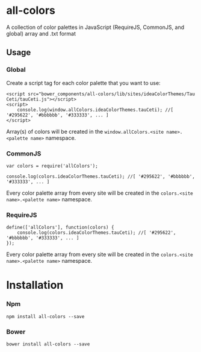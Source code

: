 # all-colors

A collection of color palettes in JavaScript (RequireJS, CommonJS, and global) array and .txt format

## Usage
### Global
Create a script tag for each color palette that you want to use:

    <script src="bower_components/all-colors/lib/sites/ideaColorThemes/Tau Ceti/tauCeti.js"></script>
    <script>
        console.log(window.allColors.ideaColorThemes.tauCeti); //[ '#295622', '#bbbbbb', '#333333', ... ]
    </script>

Array(s) of colors will be created in the `window.allColors.<site name>.<palette name>` namespace.

### CommonJS

    var colors = require('allColors');
    
    console.log(colors.ideaColorThemes.tauCeti); //[ '#295622', '#bbbbbb', '#333333', ... ]

Every color palette array from every site will be created in the `colors.<site name>.<palette name>` namespace.

### RequireJS

    define(['allColors'], function(colors) {
        console.log(colors.ideaColorThemes.tauCeti); //[ '#295622', '#bbbbbb', '#333333', ... ]
    });

Every color palette array from every site will be created in the `colors.<site name>.<palette name>` namespace.

# Installation
### Npm
```
npm install all-colors --save
```
### Bower
```
bower install all-colors --save
```